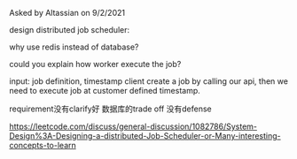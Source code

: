 Asked by Altassian on 9/2/2021

design distributed job scheduler:

why use redis instead of database?

could you explain how worker execute the job?


input:  job definition, timestamp
client create a job by calling our api, then we need to execute job at customer defined timestamp.

requirement没有clarify好
数据库的trade off 没有defense

https://leetcode.com/discuss/general-discussion/1082786/System-Design%3A-Designing-a-distributed-Job-Scheduler-or-Many-interesting-concepts-to-learn

